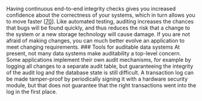 
Having continuous end-to-end integrity checks gives you increased confidence about the correctness
of your systems, which in turn allows you to move faster
[[70](ch12.html#Stokes2016ni)]. Like automated testing, auditing
increases the chances that bugs will be found quickly, and thus reduces the risk that a change to
the system or a new storage technology will cause damage. If you are not afraid of making changes,
you can much better evolve an application to meet changing requirements. ### Tools for auditable data systems 
At present, not many data systems make auditability a top-level concern. Some applications implement
their own audit mechanisms, for example by logging all changes to a separate audit table, but
guaranteeing the integrity of the audit log and the database state is still difficult. A transaction
log can be made tamper-proof by periodically signing it with a hardware security module, but that
does not guarantee that the right transactions went into the log in the first place.